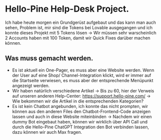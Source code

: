 # Hello-Pine Help-Desk Project.

Ich habe heute morgen ein Grundgerüst aufgebaut und das kann man auch sehen, Problem ist, mir sind die Tokens bei Lovable ausgegangen und ich konnte dieses Projekt mit 5 Tokens lösen -> Wir müssen sehr warscheinlich 2 Accounts haben mit 100 Token, damit wir Quick Fixes darüber machen können.

## Was muss gemacht werden.
- Es ist aktuell ein One-Pager, es muss aber eine Website werden. Wenn der User auf eine Shop/ Channel-Integration klickt, wird er immer auf die Startseite verwiesen, es muss aber der entsprechende Menüpunkt angezeigt werden.
- Wir haben natürlich verschiedene Artikel -> Bis zu 60, hier der Verweis auf unseren anderen Help-Center: https://support.hello-pine.com/  -> Wie bekommen wir die Artikel in die entsprechenden Kategorien?
- Es ist kein Chatbot angebunden, ich konnte das nicht prompten, wir können aus den anderen Files den Chatbot-Frontend-Code anzeigen lassen und auch in diese Website miteinbinden -> Nachdem wir einen dummy Bot eingebaut haben, können wir wirklich über API Call und durch die Hello-Pine ChatGPT Integration den Bot verbinden lassen, dazu können wir auch Max fragen.

